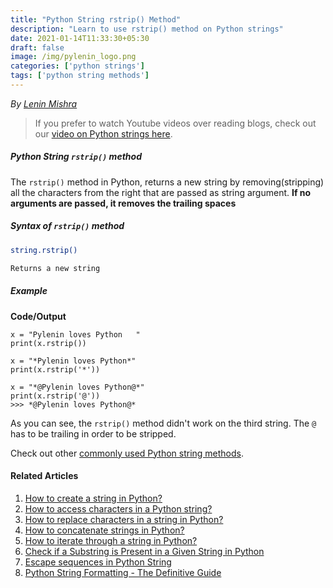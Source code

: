 ```yaml
---
title: "Python String rstrip() Method"
description: "Learn to use rstrip() method on Python strings"
date: 2021-01-14T11:33:30+05:30
draft: false
image: /img/pylenin_logo.png
categories: ['python strings']
tags: ['python string methods']
---
```

<div class="sharethis-inline-follow-buttons"></div>

*By [Lenin Mishra](https://www.pylenin.com/authors/#lenin-mishra)*

> If you prefer to watch Youtube videos over reading blogs, check out our [video on Python strings here](https://youtu.be/MXdNMo_f95I). 

##### Python String `rstrip()` method

The `rstrip()` method in Python, 
returns a new string by removing(stripping)
 all the characters from the right that are 
 passed as string argument. **If no arguments are passed, it removes the trailing spaces**

##### Syntax of `rstrip()` method

```bash
string.rstrip()

Returns a new string
```

##### Example

**Code/Output**

```python3
x = "Pylenin loves Python   "
print(x.rstrip())

x = "*Pylenin loves Python*"
print(x.rstrip('*'))

x = "*@Pylenin loves Python@*"
print(x.rstrip('@'))
>>> *@Pylenin loves Python@*
```

As you can see, the `rstrip()` method didn't work on the third string. The `@` has to be trailing in order to be stripped.

Check out other [commonly used Python string methods](https://www.pylenin.com/blogs/common-python-string-methods).

#### Related Articles

1. [How to create a string in Python?](https://www.pylenin.com/blogs/create-string-python/)
2. [How to access characters in a Python string?](https://www.pylenin.com/blogs/access-characters-in-string/)
3. [How to replace characters in a string in Python?](https://www.pylenin.com/blogs/replace-string-characters-python/)
4. [How to concatenate strings in Python?](https://www.pylenin.com/blogs/concatenate-strings-in-python/)
5. [How to iterate through a string in Python?](https://www.pylenin.com/blogs/iterating-through-python-string/)
6. [Check if a Substring is Present in a Given String in Python](https://www.pylenin.com/blogs/check-substring-in-a-string-python/)
7. [Escape sequences in Python String](https://www.pylenin.com/blogs/escape-sequences-python-string/)
8. [Python String Formatting - The Definitive Guide](https://www.pylenin.com/blogs/python-string-formatting/)

